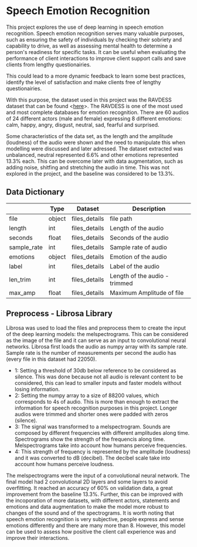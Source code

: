# Speech Emotion Recognition
This project explores the use of deep learning in speech emotion recognition.
Speech emotion recognition serves many valuable purposes, such as ensuring the safety of individuals by checking their sobriety and capability to drive, as well as assessing mental health to determine a person's readiness for specific tasks. It can be useful when evaluating the performance of client interactions to improve client support calls and save clients from lengthy questionairies. 

This could lead to a more dynamic feedback to learn some best practices, identify the level of satisfaction and make clients free of lengthy questionairies.

With this purpose, the dataset used in this project was the RAVDESS dataset that can be found <[here](https://zenodo.org/record/1188976)>.
The RAVDESS is one of the most used and most complete databases for emotion recognition. There are 60 audios of 24 different actors (male and female) expressing 8 different emotions: calm, happy, angry, disgust, neutral, sad, fearful and surprised.

Some characteristics of the data set, as the length and the amplitude (loudness) of the audio were shown and the need to manipulate this when modelling were discussed and later adressed. The dataset extracted was unbalanced, neutral represented 6.6% and other emotions represented 13.3% each. This can be overcome later with data augmentation, such as adding noise, shitfing and stretching the audio in time. This was not explored in the project, and the baseline was considered to be 13.3%.

## Data Dictionary
||Type|Dataset|Description|
|---|---|---|---|
|file|object|files_details|file path| 
|length|int|files_details|Length of the audio| 
|seconds|float|files_details|Seconds of the audio| 
|sample_rate|int|files_details|Sample rate of audio| 
|emotions|object|files_details|Emotion of the audio| 
|label|int|files_details|Label of the audio| 
|len_trim|int|files_details|Length of the audio - trimmed| 
|max_amp|float|files_details|Maximum Amplitude of file| 

## Preprocess - Librosa Library
Librosa was used to load the files and preprocess them to create the input of the deep learning models: the melspectrograms. This can be considered as the image of the file and it can serve as an input to convolutional neural networks. Librosa first loads the audio as numpy array with its sample rate. Sample rate is the number of measurements per second the audio has (every file in this dataset had 22050).
- 1: Setting a threshold of 30db below reference to be considered as silence. This was done because not all audio is relevant content to be considered, this can lead to smaller inputs and faster models without losing information.
- 2: Setting the numpy array to a size of 88200 values, which corresponds to 4s of audio. This is more than enough to extract the information for speech recognition purposes in this project. Longer audios were trimmed and shorter ones were padded with zeros (silence).
- 3: The signal was transformed to a melspectrogram. Sounds are composed by different frequencies with different amplitudes along time. Spectrograms show the strength of the frequencis along time. Melspectrograms take into account how humans perceive frequencies.
- 4: This strength of frequency is represented by the amplitude (loudness) and it was converted to dB (decibel). The decibel scale take into account how humans perceive loudness.

The melspectrograms were the input of a convolutional neural network. The final model had 2 convolutional 2D layers and some layers to avoid overfitting.
It reached an accuracy of 60% on validation data, a great improvement from the baseline 13.3%.
Further, this can be improved with the incoporation of more datasets, with different actors, statements and emotions and data augmentation to make the model more robust to changes of the sound and of the spectrograms. It is worth noting that speech emotion recognition is very subjective, people express and sense emotions differently and there are many more than 8. However, this model can be used to assess how positive the client call experience was and improve their interactions.
